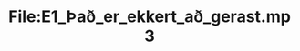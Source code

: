 ---
title: File:E1_Það_er_ekkert_að_gerast.mp3
recording of: Það er ekkert að gerast.
reading speed: slow
speaker: E
license: CC0
---